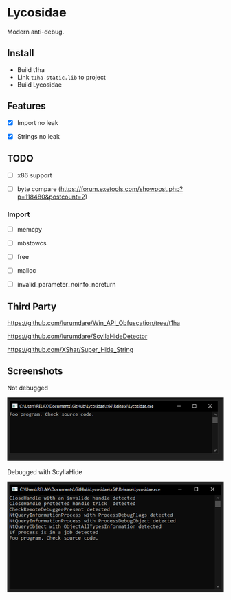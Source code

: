 # Lycosidae

Modern anti-debug.

## Install
- Build t1ha
- Link `t1ha-static.lib` to project
- Build Lycosidae

## Features

- [x] Import no leak

- [x] Strings no leak

## TODO

- [ ] x86 support

- [ ] byte compare (https://forum.exetools.com/showpost.php?p=118480&postcount=2)

### Import

- [ ] memcpy

- [ ] mbstowcs

- [ ] free

- [ ] malloc

- [ ] invalid_parameter_noinfo_noreturn

## Third Party

https://github.com/lurumdare/Win_API_Obfuscation/tree/t1ha

https://github.com/lurumdare/ScyllaHideDetector

https://github.com/XShar/Super_Hide_String

## Screenshots

Not debugged

![not_debugged.png](img/not_debugged.png)

Debugged with ScyllaHide

![debugged_scyllahide.png](img/debugged_scyllahide.png)
